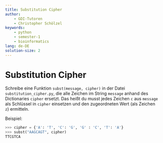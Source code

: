 ```yaml
---
title: Substitution Cipher
author:
    - GDI-Tutoren
    - Christopher Schölzel
keywords:
    - python
    - semester-1
    - bioinformatics
lang: de-DE
solution-size: 2
---
```


# Substitution Cipher

Schreibe eine Funktion `subst(message, cipher)` in der Datei `substitution_cipher.py`, die alle Zeichen im String `message` anhand des Dictionaries `cipher` ersetzt. Das heißt du musst jedes Zeichen `c` aus `message` als Schlüssel in `cipher` einsetzen und den zugeordneten Wert (als Zeichen `z`) ermitteln.

Beispiel:

```python
>>> cipher = {'A': 'T', 'C': 'G', 'G' : 'C', 'T': 'A'}
>>> subst("AAGCAGT", cipher)
TTCGTCA
```
